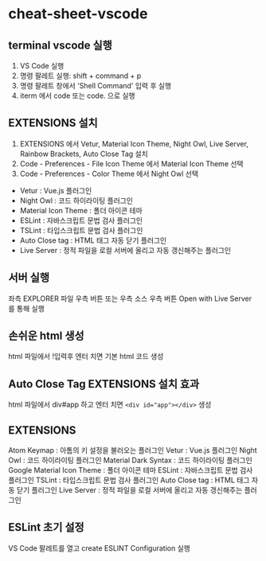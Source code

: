 # cheat-sheet-vscode

## terminal vscode 실행
1. VS Code 실행
2. 명령 팔레트 실행: shift + command + p
3. 명령 팔레트 창에서 'Shell Command' 입력 후 실행
4. iterm 에서 code 또는 code. 으로 실행

## EXTENSIONS 설치
1. EXTENSIONS 에서 Vetur, Material Icon Theme, Night Owl, Live Server, Rainbow Brackets, Auto Close Tag 설치
2. Code - Preferences - File Icon Theme 에서 Material Icon Theme 선택
3. Code - Preferences - Color Theme 에서 Night Owl 선택
- Vetur : Vue.js 플러그인
- Night Owl : 코드 하이라이팅 플러그인
- Material Icon Theme : 폴더 아이콘 테마
- ESLint : 자바스크립트 문법 검사 플러그인
- TSLint : 타입스크립트 문법 검사 플러그인
- Auto Close tag : HTML 태그 자동 닫기 플러그인
- Live Server : 정적 파일을 로컬 서버에 올리고 자동 갱신해주는 플러그인

## 서버 실행
좌측 EXPLORER 파일 우측 버튼 또는 우측 소스 우측 버튼 Open with Live Server 를 통해 실행

## 손쉬운 html 생성
html 파일에서 !입력후 엔터 치면 기본 html 코드 생성

## Auto Close Tag EXTENSIONS 설치 효과
html 파일에서 div#app 하고 엔터 치면 ```<div id="app"></div>``` 생성

## EXTENSIONS

Atom Keymap : 아톰의 키 설정을 불러오는 플러그인
Vetur : Vue.js 플러그인
Night Owl : 코드 하이라이팅 플러그인
Material Dark Syntax : 코드 하이라이팅 플러그인
Google Material Icon Theme : 폴더 아이콘 테마
ESLint : 자바스크립트 문법 검사 플러그인
TSLint : 타입스크립트 문법 검사 플러그인
Auto Close tag : HTML 태그 자동 닫기 플러그인
Live Server : 정적 파일을 로컬 서버에 올리고 자동 갱신해주는 플러그인

## ESLint 초기 설정
VS Code 팔레트를 열고 create ESLINT Configuration 실행